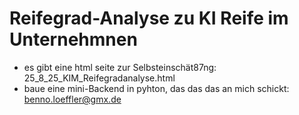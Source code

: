 # Reifegrad-Analyse zu KI Reife im Unternehmnen

- es gibt eine html seite zur Selbsteinschät87ng: 25_8_25_KIM_Reifegradanalyse.html
- baue eine mini-Backend in pyhton, das das das         <!-- Bereich für die Scores und die Visualisierung -->
an mich schickt: benno.loeffler@gmx.de

